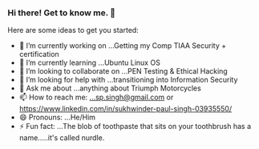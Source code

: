 ### Hi there! Get to know me. 👋


Here are some ideas to get you started:

- 🔭 I’m currently working on ...Getting my Comp TIAA Security + certification
- 🌱 I’m currently learning ...Ubuntu Linux OS
- 👯 I’m looking to collaborate on ...PEN Testing & Ethical Hacking
- 🤔 I’m looking for help with ...transitioning into Information Security
- 💬 Ask me about ...anything about Triumph Motorcycles
- 📫 How to reach me: ...sp.singh@gmail.com or https://www.linkedin.com/in/sukhwinder-paul-singh-03935550/
- 😄 Pronouns: ...He/Him
- ⚡ Fun fact: ...The blob of toothpaste that sits on your toothbrush has a name.....it's called nurdle.

